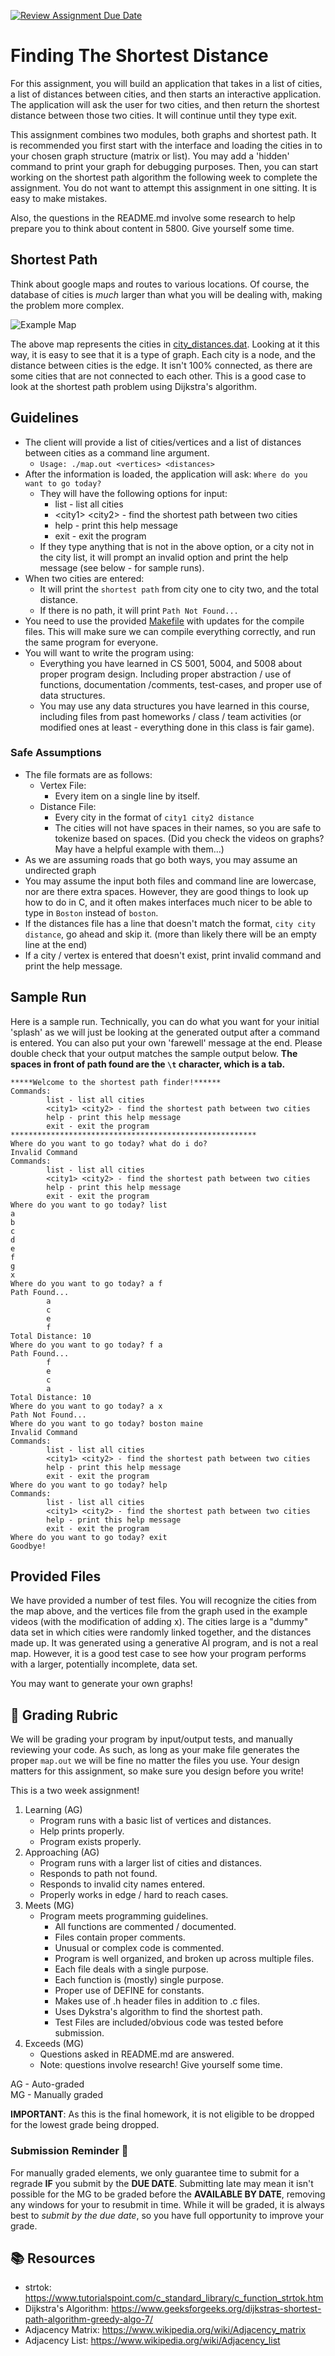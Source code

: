 [![Review Assignment Due Date](https://classroom.github.com/assets/deadline-readme-button-24ddc0f5d75046c5622901739e7c5dd533143b0c8e959d652212380cedb1ea36.svg)](https://classroom.github.com/a/vZPruVMl)
# Finding The Shortest Distance

For this assignment, you will build an application that takes in a list of cities, a list of distances between cities, and then starts an interactive application. The application will ask the user for two cities, and then return the shortest distance between those two cities. It will continue until they type exit. 

This assignment combines two modules, both graphs and shortest path. It is recommended you first start with the interface and loading the cities in to your chosen graph structure (matrix or list). You may add a 'hidden' command to print your graph for debugging purposes. Then, you can start working on the shortest path algorithm the following week to complete the assignment. You do not want to attempt this assignment in one sitting. It is easy to make mistakes. 

Also, the questions in the README.md involve some research to help prepare you to think about content in 5800. Give yourself some time. 

## Shortest Path

Think about google maps and routes to various locations. Of course, the database of cities is *much* larger than what you will be dealing with, making the problem more complex.

![Example Map](map.png)

The above map represents the cities in [city_distances.dat](../city_distances.dat). Looking at it this way, it is easy to see that it is a type of graph. Each city is a node, and the distance between cities is the edge. It isn't 100% connected, as there are some cities that are not connected to each other. This is a good case to look at the shortest path problem using Dijkstra's algorithm.

## Guidelines  
* The client will provide a list of cities/vertices and a list of distances between cities as a command line argument. 
  * `Usage: ./map.out <vertices> <distances>`
* After the information is loaded, the application will ask: `Where do you want to go today?`
  * They will have the following options for input:
    * list - list all cities
    * \<city1> \<city2> - find the shortest path between two cities
    * help - print this help message
    * exit - exit the program
  * If they type anything that is not in the above option, or a city not in the city list, it will prompt an invalid option and print the help message (see below - for sample runs). 
* When two cities are entered:
  * It will print the `shortest path` from city one to city two, and the total distance. 
  * If there is no path, it will print `Path Not Found...`
* You need to use the provided [Makefile](../Makefile) with updates for the compile files. This will make sure we can compile everything correctly, and run the same program for everyone. 
* You will want to write the program using:
  * Everything you have learned in CS 5001, 5004, and 5008 about proper program design. Including proper abstraction / use of functions, documentation /comments, test-cases, and proper use of data structures.
  * You may use any data structures you have learned in this course, including files from past homeworks / class / team activities (or modified ones at least - everything done in this class is fair game).

### Safe Assumptions
* The file formats are as follows:
  * Vertex File:
    * Every item on a single line by itself. 
  * Distance File:
    * Every city in the format of `city1 city2 distance`
    * The cities will not have spaces in their names, so you are safe to tokenize based on spaces. (Did you check the videos on graphs? May have a helpful example with them...)
* As we are assuming roads that go both ways, you may assume an undirected graph 
* You may assume the input both files and command line are lowercase, nor are there extra spaces. However, they are good things to look up how to do in C, and it often makes interfaces much nicer to be able to type in `Boston` instead of `boston`.
* If the distances file has a line that doesn't match the format, `city city distance`, go ahead and skip it. (more than likely there will be an empty line at the end)
* If a city / vertex is entered that doesn't exist, print invalid command and print the help message.

## Sample Run
Here is a sample run. Technically, you can do what you want for your initial 'splash' as we will just be looking at the generated output after a command is entered. You can also put your own 'farewell' message at the end. Please double check that your output matches the sample output below. **The spaces in front of path found are the `\t` character, which is a tab.**

```text
*****Welcome to the shortest path finder!******
Commands:
        list - list all cities
        <city1> <city2> - find the shortest path between two cities
        help - print this help message
        exit - exit the program
*******************************************************
Where do you want to go today? what do i do?
Invalid Command
Commands:
        list - list all cities
        <city1> <city2> - find the shortest path between two cities
        help - print this help message
        exit - exit the program
Where do you want to go today? list
a
b
c
d
e
f
g
x
Where do you want to go today? a f
Path Found...
        a
        c
        e
        f
Total Distance: 10
Where do you want to go today? f a
Path Found...
        f
        e
        c
        a
Total Distance: 10
Where do you want to go today? a x
Path Not Found...
Where do you want to go today? boston maine
Invalid Command
Commands:
        list - list all cities
        <city1> <city2> - find the shortest path between two cities
        help - print this help message
        exit - exit the program
Where do you want to go today? help
Commands:
        list - list all cities
        <city1> <city2> - find the shortest path between two cities
        help - print this help message
        exit - exit the program
Where do you want to go today? exit
Goodbye!
```

## Provided Files
We have provided a number of test files. You will recognize the cities from the map above, and the vertices file from the graph used in the example videos (with the modification of adding x). The cities large is a "dummy" data set in which cities were randomly linked together, and the distances made up. It was generated using a generative AI program, and is not a real map. However, it is a good test case to see how your program performs with a larger, potentially incomplete, data set.

You may want to generate your own graphs! 

## 📝 Grading Rubric

We will be grading your program by input/output tests, and manually reviewing your code. As such, as long as your make file generates the proper `map.out` we will be fine no matter the files you use. Your design matters for this assignment, so make sure you design before you write!  

This is a two week assignment! 

1. Learning (AG)
   * Program runs with a basic list of vertices and distances.
   * Help prints properly.
   * Program exists properly.
2. Approaching  (AG)
   * Program runs with a larger list of cities and distances.
   * Responds to path not found.
   * Responds to invalid city names entered. 
   * Properly works in edge / hard to reach cases. 
3. Meets  (MG)
   * Program meets programming guidelines.
     * All functions are commented / documented.
     * Files contain proper comments.
     * Unusual or complex code is commented.
     * Program is well organized, and broken up across multiple files.
     * Each file deals with a single purpose.
     * Each function is (mostly) single purpose.
     * Proper use of DEFINE for constants.
     * Makes use of .h header files in addition to .c files.
     * Uses Dykstra's algorithm to find the shortest path. 
     * Test Files are included/obvious code was tested before submission.
4. Exceeds  (MG)
   * Questions asked in README.md are answered.
   * Note: questions involve research! Give yourself some time. 


AG - Auto-graded  
MG - Manually graded

**IMPORTANT**: As this is the final homework, it is not eligible to be dropped for the lowest grade being dropped. 

### Submission Reminder 🚨
For manually graded elements, we only guarantee time to submit for a regrade **IF** you submit by the **DUE DATE**. Submitting late may mean it isn't possible for the MG to be graded before the **AVAILABLE BY DATE**, removing any windows for your to resubmit in time. While it will be graded, it is always best to *submit by the due date*, so you have full opportunity to improve your grade.

## 📚 Resources
* strtok: https://www.tutorialspoint.com/c_standard_library/c_function_strtok.htm
* Dijkstra's Algorithm: https://www.geeksforgeeks.org/dijkstras-shortest-path-algorithm-greedy-algo-7/
* Adjacency Matrix: https://www.wikipedia.org/wiki/Adjacency_matrix
* Adjacency List: https://www.wikipedia.org/wiki/Adjacency_list